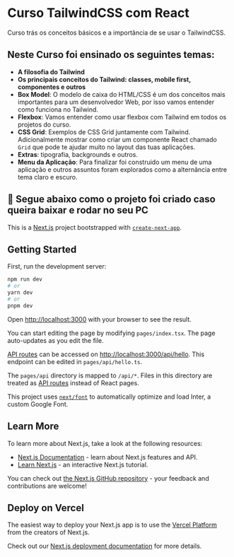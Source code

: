 # Curso TailwindCSS com React

Curso trás os conceitos básicos e a importância de se usar o TailwindCSS.

## Neste Curso foi ensinado os seguintes temas: 


- **A filosofia do Tailwind**
- **Os principais conceitos do Tailwind: classes, mobile first, componentes e outros**
- **Box Model**: O modelo de caixa do HTML/CSS é um dos conceitos mais importantes para um desenvolvedor Web, por isso vamos entender como funciona no Tailwind.
- **Flexbox**: Vamos entender como usar flexbox com Tailwind em todos os projetos do curso. 
- **CSS Grid**: Exemplos de CSS Grid juntamente com Tailwind. Adicionalmente mostrar como criar um componente React chamado ```Grid``` que pode te ajudar muito no layout das tuas aplicações.
- **Extras**: tipografia, backgrounds e outros.
- **Menu da Aplicação**: Para finalizar foi construido um menu de uma aplicação e outros assuntos foram explorados como a alternância entre tema claro e escuro.


## 🤔 Segue abaixo como o projeto foi criado caso queira baixar e rodar no seu PC 
This is a [Next.js](https://nextjs.org/) project bootstrapped with [`create-next-app`](https://github.com/vercel/next.js/tree/canary/packages/create-next-app).

## Getting Started

First, run the development server:

```bash
npm run dev
# or
yarn dev
# or
pnpm dev
```

Open [http://localhost:3000](http://localhost:3000) with your browser to see the result.

You can start editing the page by modifying `pages/index.tsx`. The page auto-updates as you edit the file.

[API routes](https://nextjs.org/docs/api-routes/introduction) can be accessed on [http://localhost:3000/api/hello](http://localhost:3000/api/hello). This endpoint can be edited in `pages/api/hello.ts`.

The `pages/api` directory is mapped to `/api/*`. Files in this directory are treated as [API routes](https://nextjs.org/docs/api-routes/introduction) instead of React pages.

This project uses [`next/font`](https://nextjs.org/docs/basic-features/font-optimization) to automatically optimize and load Inter, a custom Google Font.

## Learn More

To learn more about Next.js, take a look at the following resources:

- [Next.js Documentation](https://nextjs.org/docs) - learn about Next.js features and API.
- [Learn Next.js](https://nextjs.org/learn) - an interactive Next.js tutorial.

You can check out [the Next.js GitHub repository](https://github.com/vercel/next.js/) - your feedback and contributions are welcome!

## Deploy on Vercel

The easiest way to deploy your Next.js app is to use the [Vercel Platform](https://vercel.com/new?utm_medium=default-template&filter=next.js&utm_source=create-next-app&utm_campaign=create-next-app-readme) from the creators of Next.js.

Check out our [Next.js deployment documentation](https://nextjs.org/docs/deployment) for more details.
